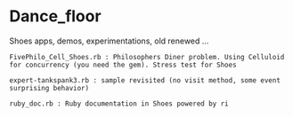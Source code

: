 # Dance_floor
Shoes apps, demos, experimentations, old renewed ...   

 	FivePhilo_Cell_Shoes.rb : Philosophers Diner problem. Using Celluloid for concurrency (you need the gem). Stress test for Shoes  
 	
 	expert-tankspank3.rb : sample revisited (no visit method, some event surprising behavior)   
 	
 	ruby_doc.rb : Ruby documentation in Shoes powered by ri   
 	
 	
